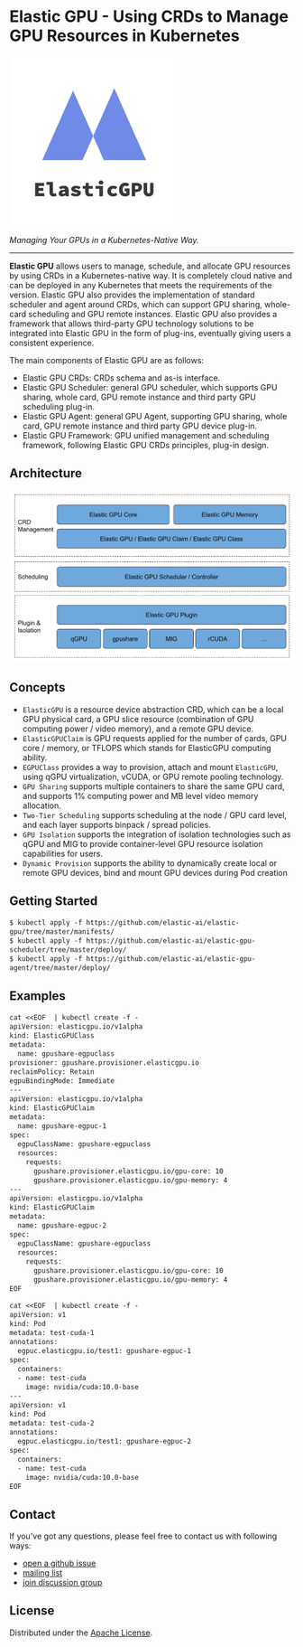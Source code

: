 # Elastic GPU - Using CRDs to Manage GPU Resources in Kubernetes
<div align="left"><img src="./static/logo.png" style="width:300px;" /></div>

*Managing Your GPUs in a Kubernetes-Native Way.*

---

**Elastic GPU** allows users to manage, schedule, and allocate GPU resources by using CRDs in a Kubernetes-native way. It is completely cloud native and can be deployed in any Kubernetes that meets the requirements of the version. Elastic GPU also provides the implementation of standard scheduler and agent around CRDs, which can support GPU sharing, whole-card scheduling and GPU remote instances. Elastic GPU also provides a framework that allows third-party GPU technology solutions to be integrated into Elastic GPU in the form of plug-ins, eventually giving users a consistent experience.

The main components of Elastic GPU are as follows:

- Elastic GPU CRDs: CRDs schema and as-is interface.
- Elastic GPU Scheduler: general GPU scheduler, which supports GPU sharing, whole card, GPU remote instance and third party GPU scheduling plug-in.
- Elastic GPU Agent: general GPU Agent, supporting GPU sharing, whole card, GPU remote instance and third party GPU device plug-in.
- Elastic GPU Framework: GPU unified management and scheduling framework, following Elastic GPU CRDs principles, plug-in design.

## Architecture
![](./static/arch.png)

## Concepts
- `ElasticGPU` is a resource device abstraction CRD, which can be a local GPU physical card, a GPU slice resource (combination of GPU computing power / video memory), and a remote GPU device.
- `ElasticGPUClaim` is GPU requests applied for the number of cards, GPU core / memory, or TFLOPS which stands for ElasticGPU computing ability.
- `EGPUClass` provides a way to provision, attach and mount `ElasticGPU`, using qGPU virtualization, vCUDA, or GPU remote pooling technology.
- `GPU Sharing` supports multiple containers to share the same GPU card, and supports 1% computing power and MB level video memory allocation.
- `Two-Tier Scheduling` supports scheduling at the node / GPU card level, and each layer supports binpack / spread policies.
- `GPU Isolation` supports the integration of isolation technologies such as qGPU and MIG to provide container-level GPU resource isolation capabilities for users.
- `Dynamic Provision` supports the ability to dynamically create local or remote GPU devices, bind and mount GPU devices during Pod creation

## Getting Started
```
$ kubectl apply -f https://github.com/elastic-ai/elastic-gpu/tree/master/manifests/
$ kubectl apply -f https://github.com/elastic-ai/elastic-gpu-scheduler/tree/master/deploy/
$ kubectl apply -f https://github.com/elastic-ai/elastic-gpu-agent/tree/master/deploy/
```

## Examples
```
cat <<EOF  | kubectl create -f -
apiVersion: elasticgpu.io/v1alpha
kind: ElasticGPUClass
metadata:
  name: gpushare-egpuclass
provisioner: gpushare.provisioner.elasticgpu.io
reclaimPolicy: Retain
egpuBindingMode: Immediate
---
apiVersion: elasticgpu.io/v1alpha
kind: ElasticGPUClaim
metadata:
  name: gpushare-egpuc-1
spec:
  egpuClassName: gpushare-egpuclass
  resources:
    requests:
      gpushare.provisioner.elasticgpu.io/gpu-core: 10
      gpushare.provisioner.elasticgpu.io/gpu-memory: 4
---
apiVersion: elasticgpu.io/v1alpha
kind: ElasticGPUClaim
metadata:
  name: gpushare-egpuc-2
spec:
  egpuClassName: gpushare-egpuclass
  resources:
    requests:
      gpushare.provisioner.elasticgpu.io/gpu-core: 10
      gpushare.provisioner.elasticgpu.io/gpu-memory: 4
EOF
```

```
cat <<EOF  | kubectl create -f -
apiVersion: v1
kind: Pod
metadata: test-cuda-1
annotations:
  egpuc.elasticgpu.io/test1: gpushare-egpuc-1
spec:
  containers:
  - name: test-cuda
	image: nvidia/cuda:10.0-base
---
apiVersion: v1
kind: Pod
metadata: test-cuda-2
annotations:
  egpuc.elasticgpu.io/test1: gpushare-egpuc-2
spec:
  containers:
  - name: test-cuda
    image: nvidia/cuda:10.0-base
EOF
```

## Contact
If you've got any questions, please feel free to contact us with following ways:
- [open a github issue](https://github.com/elastic-ai/elastic-gpu/issues/new)
- [mailing list](mailto:elasticgpu@googlegroups.com) 
- [join discussion group](https://groups.google.com/g/elasticgpu)

## License
Distributed under the [Apache License](./LICENSE).
